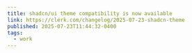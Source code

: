 ```yaml
---
title: shadcn/ui theme compatibility is now available
link: https://clerk.com/changelog/2025-07-23-shadcn-theme
published: 2025-07-23T11:44:32-0400
tags:
  - work
---
```

